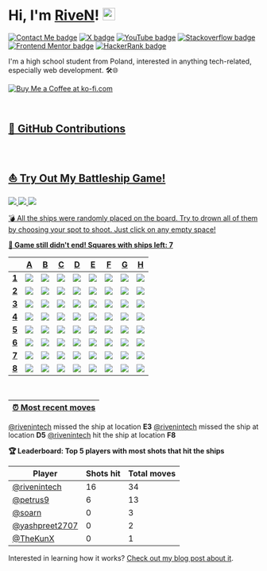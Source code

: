 # Hi, I'm [RiveN](https://github.com/rivenintech)! <img alt="waving gif" src="assets/waving.gif" width="25">

[![Contact Me badge](https://img.shields.io/badge/-Contact%20Me-000000?style=flat-square&labelColor=000000&logo=data:image/svg%2bxml;base64,PHN2ZyB4bWxucz0iaHR0cDovL3d3dy53My5vcmcvMjAwMC9zdmciIHdpZHRoPSIxZW0iIGhlaWdodD0iMWVtIiB2aWV3Qm94PSIwIDAgMjQgMjQiPjxwYXRoIGZpbGw9IndoaXRlIiBkPSJNNCAyMHEtLjgyNSAwLTEuNDEyLS41ODdUMiAxOFY2cTAtLjgyNS41ODgtMS40MTJUNCA0aDE2cS44MjUgMCAxLjQxMy41ODhUMjIgNnYxMnEwIC44MjUtLjU4NyAxLjQxM1QyMCAyMHptOC03bDgtNVY2bC04IDVsLTgtNXYyeiIvPjwvc3ZnPg==)](https://rivenintech.com/#contact)
[![X badge](https://img.shields.io/badge/-Twitter-000000?style=flat-square&labelColor=000000&logo=x&logoColor=white)](https://twitter.com/rivenintech)
[![YouTube badge](https://img.shields.io/badge/-YouTube-FF0000?style=flat-square&labelColor=FF0000&logo=youtube&logoColor=white)](https://youtube.com/@rivenintech)
[![Stackoverflow badge](https://img.shields.io/badge/-StackOverflow-f48225?style=flat-square&labelColor=f48225&logo=stackoverflow&logoColor=white)](https://stackoverflow.com/users/14048071)
[![Frontend Mentor badge](https://img.shields.io/badge/-Frontend%20Mentor-3F54A3?style=flat-square&labelColor=3F54A3&logo=frontendmentor&logoColor=white)](https://www.frontendmentor.io/profile/rivenintech)
[![HackerRank badge](https://img.shields.io/badge/-HackerRank-21b857?style=flat-square&labelColor=21b857&logo=hackerrank&logoColor=white)](https://www.hackerrank.com/rivenintech)

I'm a high school student from Poland, interested in anything tech-related, especially web development. 🛠️🌐

<a href='https://ko-fi.com/rivenintech' target='_blank'><img src='https://ko-fi.com/img/githubbutton_sm.svg' border='0' alt='Buy Me a Coffee at ko-fi.com' />

<br>

## 🚀 GitHub Contributions



<br>

## ⛵ Try Out My Battleship Game!
![](https://img.shields.io/badge/Total%20moves-53-blue)
![](https://img.shields.io/badge/Finished%20games-1-brightgreen)
![](https://img.shields.io/badge/Total%20players-5-orange)

💣 All the ships were randomly placed on the board. Try to drown all of them by choosing your spot to shoot. Just click on any empty space!

**:dart: Game still didn't end! Squares with ships left: 7**

|       | A  | B  | C  | D  | E  | F  | G  | H  |
|-------|----|----|----|----|----|----|----|----|
| **1** |[![](https://raw.githubusercontent.com/rivenintech/rivenintech/main/assets/blank.png)](https://github.com/rivenintech/rivenintech/issues/new?title=battleship%7Cshoot%7C0&body=Just+push+%27Submit+new+issue%27+without+editing+the+title.+The+README+will+be+updated+after+approximately+30+seconds.)|[![](https://raw.githubusercontent.com/rivenintech/rivenintech/main/assets/blank.png)](https://github.com/rivenintech/rivenintech/issues/new?title=battleship%7Cshoot%7C1&body=Just+push+%27Submit+new+issue%27+without+editing+the+title.+The+README+will+be+updated+after+approximately+30+seconds.)|[![](https://raw.githubusercontent.com/rivenintech/rivenintech/main/assets/blank.png)](https://github.com/rivenintech/rivenintech/issues/new?title=battleship%7Cshoot%7C2&body=Just+push+%27Submit+new+issue%27+without+editing+the+title.+The+README+will+be+updated+after+approximately+30+seconds.)|[![](https://raw.githubusercontent.com/rivenintech/rivenintech/main/assets/blank.png)](https://github.com/rivenintech/rivenintech/issues/new?title=battleship%7Cshoot%7C3&body=Just+push+%27Submit+new+issue%27+without+editing+the+title.+The+README+will+be+updated+after+approximately+30+seconds.)|[![](https://raw.githubusercontent.com/rivenintech/rivenintech/main/assets/blank.png)](https://github.com/rivenintech/rivenintech/issues/new?title=battleship%7Cshoot%7C4&body=Just+push+%27Submit+new+issue%27+without+editing+the+title.+The+README+will+be+updated+after+approximately+30+seconds.)|![](https://raw.githubusercontent.com/rivenintech/rivenintech/main/assets/hit_mark.png)|[![](https://raw.githubusercontent.com/rivenintech/rivenintech/main/assets/blank.png)](https://github.com/rivenintech/rivenintech/issues/new?title=battleship%7Cshoot%7C6&body=Just+push+%27Submit+new+issue%27+without+editing+the+title.+The+README+will+be+updated+after+approximately+30+seconds.)|[![](https://raw.githubusercontent.com/rivenintech/rivenintech/main/assets/blank.png)](https://github.com/rivenintech/rivenintech/issues/new?title=battleship%7Cshoot%7C7&body=Just+push+%27Submit+new+issue%27+without+editing+the+title.+The+README+will+be+updated+after+approximately+30+seconds.)|
| **2** |[![](https://raw.githubusercontent.com/rivenintech/rivenintech/main/assets/blank.png)](https://github.com/rivenintech/rivenintech/issues/new?title=battleship%7Cshoot%7C9&body=Just+push+%27Submit+new+issue%27+without+editing+the+title.+The+README+will+be+updated+after+approximately+30+seconds.)|![](https://raw.githubusercontent.com/rivenintech/rivenintech/main/assets/miss_mark.png)|[![](https://raw.githubusercontent.com/rivenintech/rivenintech/main/assets/blank.png)](https://github.com/rivenintech/rivenintech/issues/new?title=battleship%7Cshoot%7C11&body=Just+push+%27Submit+new+issue%27+without+editing+the+title.+The+README+will+be+updated+after+approximately+30+seconds.)|[![](https://raw.githubusercontent.com/rivenintech/rivenintech/main/assets/blank.png)](https://github.com/rivenintech/rivenintech/issues/new?title=battleship%7Cshoot%7C12&body=Just+push+%27Submit+new+issue%27+without+editing+the+title.+The+README+will+be+updated+after+approximately+30+seconds.)|[![](https://raw.githubusercontent.com/rivenintech/rivenintech/main/assets/blank.png)](https://github.com/rivenintech/rivenintech/issues/new?title=battleship%7Cshoot%7C13&body=Just+push+%27Submit+new+issue%27+without+editing+the+title.+The+README+will+be+updated+after+approximately+30+seconds.)|![](https://raw.githubusercontent.com/rivenintech/rivenintech/main/assets/hit_mark.png)|[![](https://raw.githubusercontent.com/rivenintech/rivenintech/main/assets/blank.png)](https://github.com/rivenintech/rivenintech/issues/new?title=battleship%7Cshoot%7C15&body=Just+push+%27Submit+new+issue%27+without+editing+the+title.+The+README+will+be+updated+after+approximately+30+seconds.)|[![](https://raw.githubusercontent.com/rivenintech/rivenintech/main/assets/blank.png)](https://github.com/rivenintech/rivenintech/issues/new?title=battleship%7Cshoot%7C16&body=Just+push+%27Submit+new+issue%27+without+editing+the+title.+The+README+will+be+updated+after+approximately+30+seconds.)|
| **3** |[![](https://raw.githubusercontent.com/rivenintech/rivenintech/main/assets/blank.png)](https://github.com/rivenintech/rivenintech/issues/new?title=battleship%7Cshoot%7C18&body=Just+push+%27Submit+new+issue%27+without+editing+the+title.+The+README+will+be+updated+after+approximately+30+seconds.)|![](https://raw.githubusercontent.com/rivenintech/rivenintech/main/assets/hit_mark.png)|[![](https://raw.githubusercontent.com/rivenintech/rivenintech/main/assets/blank.png)](https://github.com/rivenintech/rivenintech/issues/new?title=battleship%7Cshoot%7C20&body=Just+push+%27Submit+new+issue%27+without+editing+the+title.+The+README+will+be+updated+after+approximately+30+seconds.)|[![](https://raw.githubusercontent.com/rivenintech/rivenintech/main/assets/blank.png)](https://github.com/rivenintech/rivenintech/issues/new?title=battleship%7Cshoot%7C21&body=Just+push+%27Submit+new+issue%27+without+editing+the+title.+The+README+will+be+updated+after+approximately+30+seconds.)|![](https://raw.githubusercontent.com/rivenintech/rivenintech/main/assets/miss_mark.png)|![](https://raw.githubusercontent.com/rivenintech/rivenintech/main/assets/hit_mark.png)|![](https://raw.githubusercontent.com/rivenintech/rivenintech/main/assets/miss_mark.png)|[![](https://raw.githubusercontent.com/rivenintech/rivenintech/main/assets/blank.png)](https://github.com/rivenintech/rivenintech/issues/new?title=battleship%7Cshoot%7C25&body=Just+push+%27Submit+new+issue%27+without+editing+the+title.+The+README+will+be+updated+after+approximately+30+seconds.)|
| **4** |[![](https://raw.githubusercontent.com/rivenintech/rivenintech/main/assets/blank.png)](https://github.com/rivenintech/rivenintech/issues/new?title=battleship%7Cshoot%7C27&body=Just+push+%27Submit+new+issue%27+without+editing+the+title.+The+README+will+be+updated+after+approximately+30+seconds.)|![](https://raw.githubusercontent.com/rivenintech/rivenintech/main/assets/hit_mark.png)|[![](https://raw.githubusercontent.com/rivenintech/rivenintech/main/assets/blank.png)](https://github.com/rivenintech/rivenintech/issues/new?title=battleship%7Cshoot%7C29&body=Just+push+%27Submit+new+issue%27+without+editing+the+title.+The+README+will+be+updated+after+approximately+30+seconds.)|![](https://raw.githubusercontent.com/rivenintech/rivenintech/main/assets/miss_mark.png)|[![](https://raw.githubusercontent.com/rivenintech/rivenintech/main/assets/blank.png)](https://github.com/rivenintech/rivenintech/issues/new?title=battleship%7Cshoot%7C31&body=Just+push+%27Submit+new+issue%27+without+editing+the+title.+The+README+will+be+updated+after+approximately+30+seconds.)|![](https://raw.githubusercontent.com/rivenintech/rivenintech/main/assets/hit_mark.png)|[![](https://raw.githubusercontent.com/rivenintech/rivenintech/main/assets/blank.png)](https://github.com/rivenintech/rivenintech/issues/new?title=battleship%7Cshoot%7C33&body=Just+push+%27Submit+new+issue%27+without+editing+the+title.+The+README+will+be+updated+after+approximately+30+seconds.)|[![](https://raw.githubusercontent.com/rivenintech/rivenintech/main/assets/blank.png)](https://github.com/rivenintech/rivenintech/issues/new?title=battleship%7Cshoot%7C34&body=Just+push+%27Submit+new+issue%27+without+editing+the+title.+The+README+will+be+updated+after+approximately+30+seconds.)|
| **5** |[![](https://raw.githubusercontent.com/rivenintech/rivenintech/main/assets/blank.png)](https://github.com/rivenintech/rivenintech/issues/new?title=battleship%7Cshoot%7C36&body=Just+push+%27Submit+new+issue%27+without+editing+the+title.+The+README+will+be+updated+after+approximately+30+seconds.)|![](https://raw.githubusercontent.com/rivenintech/rivenintech/main/assets/hit_mark.png)|![](https://raw.githubusercontent.com/rivenintech/rivenintech/main/assets/miss_mark.png)|![](https://raw.githubusercontent.com/rivenintech/rivenintech/main/assets/miss_mark.png)|[![](https://raw.githubusercontent.com/rivenintech/rivenintech/main/assets/blank.png)](https://github.com/rivenintech/rivenintech/issues/new?title=battleship%7Cshoot%7C40&body=Just+push+%27Submit+new+issue%27+without+editing+the+title.+The+README+will+be+updated+after+approximately+30+seconds.)|![](https://raw.githubusercontent.com/rivenintech/rivenintech/main/assets/miss_mark.png)|[![](https://raw.githubusercontent.com/rivenintech/rivenintech/main/assets/blank.png)](https://github.com/rivenintech/rivenintech/issues/new?title=battleship%7Cshoot%7C42&body=Just+push+%27Submit+new+issue%27+without+editing+the+title.+The+README+will+be+updated+after+approximately+30+seconds.)|[![](https://raw.githubusercontent.com/rivenintech/rivenintech/main/assets/blank.png)](https://github.com/rivenintech/rivenintech/issues/new?title=battleship%7Cshoot%7C43&body=Just+push+%27Submit+new+issue%27+without+editing+the+title.+The+README+will+be+updated+after+approximately+30+seconds.)|
| **6** |[![](https://raw.githubusercontent.com/rivenintech/rivenintech/main/assets/blank.png)](https://github.com/rivenintech/rivenintech/issues/new?title=battleship%7Cshoot%7C45&body=Just+push+%27Submit+new+issue%27+without+editing+the+title.+The+README+will+be+updated+after+approximately+30+seconds.)|![](https://raw.githubusercontent.com/rivenintech/rivenintech/main/assets/miss_mark.png)|[![](https://raw.githubusercontent.com/rivenintech/rivenintech/main/assets/blank.png)](https://github.com/rivenintech/rivenintech/issues/new?title=battleship%7Cshoot%7C47&body=Just+push+%27Submit+new+issue%27+without+editing+the+title.+The+README+will+be+updated+after+approximately+30+seconds.)|![](https://raw.githubusercontent.com/rivenintech/rivenintech/main/assets/miss_mark.png)|[![](https://raw.githubusercontent.com/rivenintech/rivenintech/main/assets/blank.png)](https://github.com/rivenintech/rivenintech/issues/new?title=battleship%7Cshoot%7C49&body=Just+push+%27Submit+new+issue%27+without+editing+the+title.+The+README+will+be+updated+after+approximately+30+seconds.)|[![](https://raw.githubusercontent.com/rivenintech/rivenintech/main/assets/blank.png)](https://github.com/rivenintech/rivenintech/issues/new?title=battleship%7Cshoot%7C50&body=Just+push+%27Submit+new+issue%27+without+editing+the+title.+The+README+will+be+updated+after+approximately+30+seconds.)|![](https://raw.githubusercontent.com/rivenintech/rivenintech/main/assets/hit_mark.png)|[![](https://raw.githubusercontent.com/rivenintech/rivenintech/main/assets/blank.png)](https://github.com/rivenintech/rivenintech/issues/new?title=battleship%7Cshoot%7C52&body=Just+push+%27Submit+new+issue%27+without+editing+the+title.+The+README+will+be+updated+after+approximately+30+seconds.)|
| **7** |[![](https://raw.githubusercontent.com/rivenintech/rivenintech/main/assets/blank.png)](https://github.com/rivenintech/rivenintech/issues/new?title=battleship%7Cshoot%7C54&body=Just+push+%27Submit+new+issue%27+without+editing+the+title.+The+README+will+be+updated+after+approximately+30+seconds.)|![](https://raw.githubusercontent.com/rivenintech/rivenintech/main/assets/miss_mark.png)|[![](https://raw.githubusercontent.com/rivenintech/rivenintech/main/assets/blank.png)](https://github.com/rivenintech/rivenintech/issues/new?title=battleship%7Cshoot%7C56&body=Just+push+%27Submit+new+issue%27+without+editing+the+title.+The+README+will+be+updated+after+approximately+30+seconds.)|[![](https://raw.githubusercontent.com/rivenintech/rivenintech/main/assets/blank.png)](https://github.com/rivenintech/rivenintech/issues/new?title=battleship%7Cshoot%7C57&body=Just+push+%27Submit+new+issue%27+without+editing+the+title.+The+README+will+be+updated+after+approximately+30+seconds.)|![](https://raw.githubusercontent.com/rivenintech/rivenintech/main/assets/miss_mark.png)|[![](https://raw.githubusercontent.com/rivenintech/rivenintech/main/assets/blank.png)](https://github.com/rivenintech/rivenintech/issues/new?title=battleship%7Cshoot%7C59&body=Just+push+%27Submit+new+issue%27+without+editing+the+title.+The+README+will+be+updated+after+approximately+30+seconds.)|[![](https://raw.githubusercontent.com/rivenintech/rivenintech/main/assets/blank.png)](https://github.com/rivenintech/rivenintech/issues/new?title=battleship%7Cshoot%7C60&body=Just+push+%27Submit+new+issue%27+without+editing+the+title.+The+README+will+be+updated+after+approximately+30+seconds.)|[![](https://raw.githubusercontent.com/rivenintech/rivenintech/main/assets/blank.png)](https://github.com/rivenintech/rivenintech/issues/new?title=battleship%7Cshoot%7C61&body=Just+push+%27Submit+new+issue%27+without+editing+the+title.+The+README+will+be+updated+after+approximately+30+seconds.)|
| **8** |[![](https://raw.githubusercontent.com/rivenintech/rivenintech/main/assets/blank.png)](https://github.com/rivenintech/rivenintech/issues/new?title=battleship%7Cshoot%7C63&body=Just+push+%27Submit+new+issue%27+without+editing+the+title.+The+README+will+be+updated+after+approximately+30+seconds.)|[![](https://raw.githubusercontent.com/rivenintech/rivenintech/main/assets/blank.png)](https://github.com/rivenintech/rivenintech/issues/new?title=battleship%7Cshoot%7C64&body=Just+push+%27Submit+new+issue%27+without+editing+the+title.+The+README+will+be+updated+after+approximately+30+seconds.)|[![](https://raw.githubusercontent.com/rivenintech/rivenintech/main/assets/blank.png)](https://github.com/rivenintech/rivenintech/issues/new?title=battleship%7Cshoot%7C65&body=Just+push+%27Submit+new+issue%27+without+editing+the+title.+The+README+will+be+updated+after+approximately+30+seconds.)|[![](https://raw.githubusercontent.com/rivenintech/rivenintech/main/assets/blank.png)](https://github.com/rivenintech/rivenintech/issues/new?title=battleship%7Cshoot%7C66&body=Just+push+%27Submit+new+issue%27+without+editing+the+title.+The+README+will+be+updated+after+approximately+30+seconds.)|[![](https://raw.githubusercontent.com/rivenintech/rivenintech/main/assets/blank.png)](https://github.com/rivenintech/rivenintech/issues/new?title=battleship%7Cshoot%7C67&body=Just+push+%27Submit+new+issue%27+without+editing+the+title.+The+README+will+be+updated+after+approximately+30+seconds.)|![](https://raw.githubusercontent.com/rivenintech/rivenintech/main/assets/hit_mark.png)|[![](https://raw.githubusercontent.com/rivenintech/rivenintech/main/assets/blank.png)](https://github.com/rivenintech/rivenintech/issues/new?title=battleship%7Cshoot%7C69&body=Just+push+%27Submit+new+issue%27+without+editing+the+title.+The+README+will+be+updated+after+approximately+30+seconds.)|[![](https://raw.githubusercontent.com/rivenintech/rivenintech/main/assets/blank.png)](https://github.com/rivenintech/rivenintech/issues/new?title=battleship%7Cshoot%7C70&body=Just+push+%27Submit+new+issue%27+without+editing+the+title.+The+README+will+be+updated+after+approximately+30+seconds.)|

<br>

|⏰ Most recent moves|
|--------------------|
[@rivenintech](https://github.com/rivenintech) missed the ship at location **E3**
[@rivenintech](https://github.com/rivenintech) missed the ship at location **D5**
[@rivenintech](https://github.com/rivenintech) hit the ship at location **F8**

**🏆 Leaderboard: Top 5 players with most shots that hit the ships**

|Player|Shots hit|Total moves|
|---|---|---|
|[@rivenintech](https://github.com/rivenintech)|16|34|
|[@petrus9](https://github.com/petrus9)|6|13|
|[@soarn](https://github.com/soarn)|0|3|
|[@yashpreet2707](https://github.com/yashpreet2707)|0|2|
|[@TheKunX](https://github.com/TheKunX)|0|1|

Interested in learning how it works? [Check out my blog post about it](https://rivenintech.com/projects/battleship-game-in-readme/).
